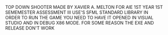 TOP DOWN SHOOTER MADE BY XAVIER A. MELTON FOR AIE 1ST YEAR 1ST SEMEMESTER ASSESSMENT III
USE'S SFML STANDARD LIBRARY
IN ORDER TO RUN THE GAME YOU NEED TO HAVE IT OPENED IN VISUAL STUDIO AND IN DEBUG X86 MODE.
FOR SOME REASON THE EXE AND RELEASE DON'T WORK